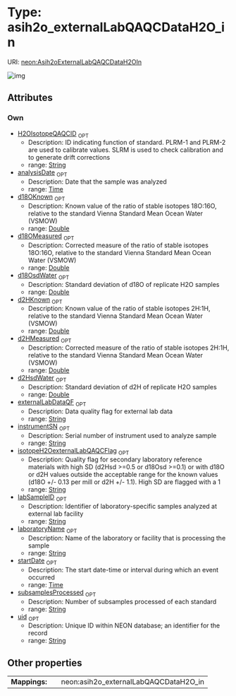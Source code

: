 
# Type: asih2o_externalLabQAQCDataH2O_in




URI: [neon:Asih2oExternalLabQAQCDataH2OIn](https://data.neonscience.org/Asih2oExternalLabQAQCDataH2OIn)


![img](http://yuml.me/diagram/nofunky;dir:TB/class/[Asih2oExternalLabQAQCDataH2OIn&#124;uid:string%20%3F;startDate:time%20%3F;laboratoryName:string%20%3F;analysisDate:time%20%3F;d18OsdWater:double%20%3F;d2HsdWater:double%20%3F;instrumentSN:string%20%3F;H2OIsotopeQAQCID:string%20%3F;d18OMeasured:double%20%3F;d2HMeasured:double%20%3F;d18OKnown:double%20%3F;d2HKnown:double%20%3F;subsamplesProcessed:string%20%3F;isotopeH2OexternalLabQAQCFlag:string%20%3F;labSampleID:string%20%3F;externalLabDataQF:string%20%3F])

## Attributes


### Own

 * [H2OIsotopeQAQCID](H2OIsotopeQAQCID.md)  <sub>OPT</sub>
    * Description: ID indicating function of standard. PLRM-1 and PLRM-2 are used to calibrate values. SLRM is used to check calibration and to generate drift corrections
    * range: [String](types/String.md)
 * [analysisDate](analysisDate.md)  <sub>OPT</sub>
    * Description: Date that the sample was analyzed
    * range: [Time](types/Time.md)
 * [d18OKnown](d18OKnown.md)  <sub>OPT</sub>
    * Description: Known value of the ratio of stable isotopes 18O:16O, relative to the standard Vienna Standard Mean Ocean Water (VSMOW)
    * range: [Double](types/Double.md)
 * [d18OMeasured](d18OMeasured.md)  <sub>OPT</sub>
    * Description: Corrected measure of the ratio of stable isotopes 18O:16O, relative to the standard Vienna Standard Mean Ocean Water (VSMOW)
    * range: [Double](types/Double.md)
 * [d18OsdWater](d18OsdWater.md)  <sub>OPT</sub>
    * Description: Standard deviation of d18O of replicate H2O samples
    * range: [Double](types/Double.md)
 * [d2HKnown](d2HKnown.md)  <sub>OPT</sub>
    * Description: Known value of the ratio of stable isotopes 2H:1H, relative to the standard Vienna Standard Mean Ocean Water (VSMOW)
    * range: [Double](types/Double.md)
 * [d2HMeasured](d2HMeasured.md)  <sub>OPT</sub>
    * Description: Corrected measure of the ratio of stable isotopes 2H:1H, relative to the standard Vienna Standard Mean Ocean Water (VSMOW)
    * range: [Double](types/Double.md)
 * [d2HsdWater](d2HsdWater.md)  <sub>OPT</sub>
    * Description: Standard deviation of d2H of replicate H2O samples
    * range: [Double](types/Double.md)
 * [externalLabDataQF](externalLabDataQF.md)  <sub>OPT</sub>
    * Description: Data quality flag for external lab data
    * range: [String](types/String.md)
 * [instrumentSN](instrumentSN.md)  <sub>OPT</sub>
    * Description: Serial number of instrument used to analyze sample
    * range: [String](types/String.md)
 * [isotopeH2OexternalLabQAQCFlag](isotopeH2OexternalLabQAQCFlag.md)  <sub>OPT</sub>
    * Description: Quality flag for secondary laboratory reference materials with high SD (d2Hsd >=0.5 or d18Osd >=0.1) or with d18O or d2H values outside the acceptable range for the known values (d18O +/- 0.13 per mill or d2H +/- 1.1). High SD are flagged with a 1
    * range: [String](types/String.md)
 * [labSampleID](labSampleID.md)  <sub>OPT</sub>
    * Description: Identifier of laboratory-specific samples analyzed at external lab facility
    * range: [String](types/String.md)
 * [laboratoryName](laboratoryName.md)  <sub>OPT</sub>
    * Description: Name of the laboratory or facility that is processing the sample
    * range: [String](types/String.md)
 * [startDate](startDate.md)  <sub>OPT</sub>
    * Description: The start date-time or interval during which an event occurred
    * range: [Time](types/Time.md)
 * [subsamplesProcessed](subsamplesProcessed.md)  <sub>OPT</sub>
    * Description: Number of subsamples processed of each standard
    * range: [String](types/String.md)
 * [uid](uid.md)  <sub>OPT</sub>
    * Description: Unique ID within NEON database; an identifier for the record
    * range: [String](types/String.md)

## Other properties

|  |  |  |
| --- | --- | --- |
| **Mappings:** | | neon:asih2o_externalLabQAQCDataH2O_in |

